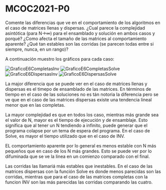 # MCOC2021-P0
Comente las diferencias que ve en el comportamiento de los algoritmos en el caso de matrices llenas y dispersas.
¿Cual parece la complejidad asintótica (para N→∞)  para el ensamblado y solución en ambos casos y porqué?
¿Como afecta el tamaño de las matrices al comportamiento aparente?
¿Qué tan estables son las corridas (se parecen todas entre si siempre, nunca, en un rango)?

A continuación muestro los gráficos para cada caso:

![GraficoE6CompletasInv](https://user-images.githubusercontent.com/62263342/132064933-e90bf0ea-48f8-4105-81af-ae09c441a384.png)
![GraficoE6CompletasSolve](https://user-images.githubusercontent.com/62263342/132064927-aef41120-3a09-41be-8760-54f1e1316b42.png)
![GraficoE6DispersasInv](https://user-images.githubusercontent.com/62263342/132064929-13e4ee43-77ac-4c78-9fc4-e172d4c35c3a.png)
![GraficoE6DispersasSolve](https://user-images.githubusercontent.com/62263342/132064932-9bd28715-de12-4472-9634-75002be5ba4e.png)

La major diferencia que se puede ver en el caso de matrices llenas y dispersas es el timepo de ensamblado de las matrices. En términos de tiempo en el caso de las soluciones no es tán notoria la diferencia pero se ve que en el caso de las matrices dispersas existe una tendencia lineal menor que en las completas.

La mayor complejidad es que en todos los caso, mientras más grande sea el valor de N, mayor es el tiempo de ejecución y de ensamblaje. Esto significa que al tener un N tendiendo a infinito, puede generar que el programa colapse por un tema de espera del programa. En el caso de Solve, es mayor el tiempo utilizado que en el caso de INV.

EL comportamiento aparente por lo general es menos estable con N más pequeños que en caso de los N más grandes. Esto se puede ver por lo difuminada que se ve la linea en un comienzo comparado con el final.

Las corridas las llamariá más estables que inestables. En el caso de las matrices dispersas con la función Solve es donde menos parecidas son las corridas, mientras que para el caso de las matrices completas con la funcion INV son las más parecidas las corridas comparando las cuatro.
